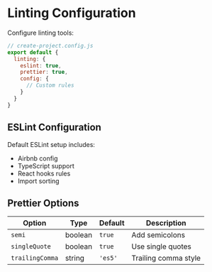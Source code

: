 # Linting Configuration

Configure linting tools:

```js
// create-project.config.js
export default {
  linting: {
    eslint: true,
    prettier: true,
    config: {
      // Custom rules
    }
  }
}
```

## ESLint Configuration

Default ESLint setup includes:
- Airbnb config
- TypeScript support
- React hooks rules
- Import sorting

## Prettier Options

| Option | Type | Default | Description |
|--------|------|---------|-------------|
| `semi` | boolean | `true` | Add semicolons |
| `singleQuote` | boolean | `true` | Use single quotes |
| `trailingComma` | string | `'es5'` | Trailing comma style |